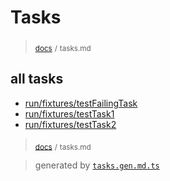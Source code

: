 # Tasks

> <sub>[docs](./)</sub> <sub>/</sub> 
> <sub>tasks.md</sub>

## all tasks

- [run/fixtures/testFailingTask](../run/fixtures/testFailingTask.task.ts)
- [run/fixtures/testTask1](../run/fixtures/testTask1.task.ts)
- [run/fixtures/testTask2](../run/fixtures/testTask2.task.ts)

> <sub>[docs](./)</sub> <sub>/</sub> 
> <sub>tasks.md</sub>

> generated by [`tasks.gen.md.ts`](tasks.gen.md.ts)
